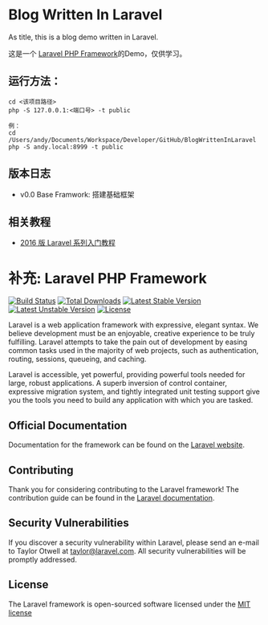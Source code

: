 # Blog Written In Laravel

As title, this is a blog demo written in Laravel.

这是一个 [Laravel PHP Framework]()的Demo，仅供学习。



## 运行方法：

```Linux
cd <该项目路径>
php -S 127.0.0.1:<端口号> -t public

例：
cd /Users/andy/Documents/Workspace/Developer/GitHub/BlogWrittenInLaravel
php -S andy.local:8999 -t public
```



## 版本日志

- v0.0 Base Framwork: 搭建基础框架



## 相关教程

- [2016 版 Laravel 系列入门教程](http://www.golaravel.com/post/2016-ban-laravel-xi-lie-ru-men-jiao-cheng-yi/)



# 补充: Laravel PHP Framework

[![Build Status](https://travis-ci.org/laravel/framework.svg)](https://travis-ci.org/laravel/framework)
[![Total Downloads](https://poser.pugx.org/laravel/framework/d/total.svg)](https://packagist.org/packages/laravel/framework)
[![Latest Stable Version](https://poser.pugx.org/laravel/framework/v/stable.svg)](https://packagist.org/packages/laravel/framework)
[![Latest Unstable Version](https://poser.pugx.org/laravel/framework/v/unstable.svg)](https://packagist.org/packages/laravel/framework)
[![License](https://poser.pugx.org/laravel/framework/license.svg)](https://packagist.org/packages/laravel/framework)

Laravel is a web application framework with expressive, elegant syntax. We believe development must be an enjoyable, creative experience to be truly fulfilling. Laravel attempts to take the pain out of development by easing common tasks used in the majority of web projects, such as authentication, routing, sessions, queueing, and caching.

Laravel is accessible, yet powerful, providing powerful tools needed for large, robust applications. A superb inversion of control container, expressive migration system, and tightly integrated unit testing support give you the tools you need to build any application with which you are tasked.

## Official Documentation

Documentation for the framework can be found on the [Laravel website](http://laravel.com/docs).

## Contributing

Thank you for considering contributing to the Laravel framework! The contribution guide can be found in the [Laravel documentation](http://laravel.com/docs/contributions).

## Security Vulnerabilities

If you discover a security vulnerability within Laravel, please send an e-mail to Taylor Otwell at taylor@laravel.com. All security vulnerabilities will be promptly addressed.

## License

The Laravel framework is open-sourced software licensed under the [MIT license](http://opensource.org/licenses/MIT)
